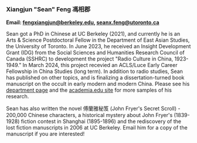 ### Xiangjun "Sean" Feng 馮相郡

**Email: <fengxiangjun@berkeley.edu>, <seanx.feng@utoronto.ca>**

Sean got a PhD in Chinese at UC Berkeley (2021), and currently he is an Arts & Science Postdoctoral Fellow in the Department of East Asian Studies, the University of Toronto. In June 2023, he received an Insight Development Grant (IDG) from the Social Sciences and Humanities Research Council of Canada (SSHRC) to development the project "Radio Culture in China, 1923-1949." In March 2024, this project recevied an ACLS/Luce Early Career Fellowship in China Studies (long term). In addition to radio studies, Sean has published on other topics, and is finalizing a dissertation-turned book manuscript on the occult in early modern and modern China. Please see his [department page](https://www.eas.utoronto.ca/people/directories/all-faculty/xiangjun-sean-feng) and the [academia.edu site](https://ubc.academia.edu/XiangjunSeanFeng) for more samples of his research.

Sean has also written the novel 傅蘭雅秘笈 (John Fryer's Secret Scroll) - 200,000 Chinese characters, a historical mystery about John Fryer's (1839-1928) fiction contest in Shanghai (1895-1896) and the rediscovery of the lost fiction manuscripts in 2006 at UC Berkeley. Email him for a copy of the manuscript if you are interested!

